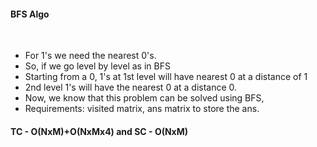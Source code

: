 #### BFS Algo
​
- For 1's we need the nearest 0's.
- So, if we go level by level as in BFS
- Starting from a 0, 1's at 1st level will have nearest 0 at a distance of 1
- 2nd level 1's will have the nearest 0 at a distance 0.
- Now, we know that this problem can be solved using BFS,
- Requirements: visited matrix, ans matrix to store the ans.
​
#### TC - O(NxM)+O(NxMx4) and SC - O(NxM)